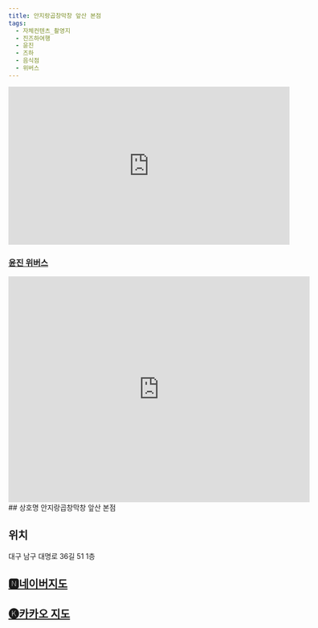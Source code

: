 ```yaml
---
title: 안지랑곱창막창 앞산 본점
tags:
  - 자체컨텐츠_촬영지
  - 진즈하여행
  - 윤진
  - 즈하
  - 음식점
  - 위버스
---
```

<iframe width="560" height="315" src="https://www.youtube.com/embed/plWWli77fes?si=EXPhFhgezmHX-BcF" title="YouTube video player" frameborder="0" allow="accelerometer; autoplay; clipboard-write; encrypted-media; gyroscope; picture-in-picture; web-share" referrerpolicy="strict-origin-when-cross-origin" allowfullscreen></iframe>

### [윤진 위버스](https://weverse.io/lesserafim/artist/1-150076022?hl=ko)


<iframe src="https://www.google.com/maps/embed?pb=!1m18!1m12!1m3!1d1571.1942270349741!2d128.57262802416506!3d35.83754001787236!2m3!1f0!2f0!3f0!3m2!1i1024!2i768!4f13.1!3m3!1m2!1s0x3565e30039dc6c77%3A0xeb96eb089af5ee72!2z7JWI7KeA656R6rOx7LC966eJ7J6lIOyngeyYgeuzuOygkA!5e0!3m2!1sko!2skr!4v1741356317854!5m2!1sko!2skr" width="600" height="450" style="border:0;" allowfullscreen="" loading="lazy" referrerpolicy="no-referrer-when-downgrade"></iframe>
## 상호명
안지랑곱창막창 앞산 본점

## 위치
대구 남구 대명로 36길 51 1층


## [🅽네이버지도](https://naver.me/F42HVscR)

## [🅚카카오 지도](https://place.map.kakao.com/1319856870)